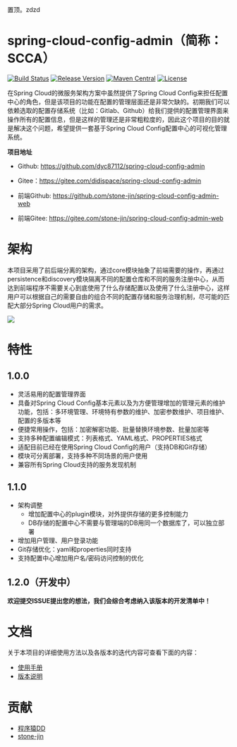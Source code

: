 置顶。zdzd
# spring-cloud-config-admin（简称：SCCA）

[![Build Status](https://travis-ci.org/dyc87112/spring-cloud-config-admin.svg?branch=1.2.x)](https://travis-ci.org/dyc87112/spring-cloud-config-admin)
[![Release Version](https://img.shields.io/github/release/dyc87112/spring-cloud-config-admin.svg)](https://github.com/dyc87112/spring-cloud-config-admin/releases)
[![Maven Central](https://img.shields.io/maven-central/v/com.didispace/spring-cloud-config-admin.svg)](https://mvnrepository.com/artifact/com.didispace/spring-cloud-config-admin)
[![License](https://img.shields.io/badge/License-Apache%202.0-blue.svg)](https://opensource.org/licenses/Apache-2.0)

在Spring Cloud的微服务架构方案中虽然提供了Spring Cloud Config来担任配置中心的角色，但是该项目的功能在配置的管理层面还是非常欠缺的。初期我们可以依赖选取的配置存储系统（比如：Gitlab、Github）给我们提供的配置管理界面来操作所有的配置信息，但是这样的管理还是非常粗粒度的，因此这个项目的目的就是解决这个问题，希望提供一套基于Spring Cloud Config配置中心的可视化管理系统。

**项目地址**

- Github: https://github.com/dyc87112/spring-cloud-config-admin
- Gitee：https://gitee.com/didispace/spring-cloud-config-admin

- 前端Github: https://github.com/stone-jin/spring-cloud-config-admin-web
- 前端Gitee: https://gitee.com/stone-jin/spring-cloud-config-admin-web

# 架构

本项目采用了前后端分离的架构，通过core模块抽象了前端需要的操作，再通过persistence和discovery模块隔离不同的配置仓库和不同的服务注册中心，从而达到前端程序不需要关心到底使用了什么存储配置以及使用了什么注册中心，这样用户可以根据自己的需要自由的组合不同的配置存储和服务治理机制，尽可能的匹配大部分Spring Cloud用户的需求。

![](https://github.com/dyc87112/spring-cloud-config-admin-doc/raw/master/statics/images/scca-arch-v1.1.x.png)

# 特性

## 1.0.0

- 灵活易用的配置管理界面
- 具备对Spring Cloud Config基本元素以及为方便管理增加的管理元素的维护功能，包括：多环境管理、环境特有参数的维护、加密参数维护、项目维护、配置的多版本等
- 便捷常用操作，包括：加密解密功能、批量替换环境参数、批量加密等
- 支持多种配置编辑模式：列表格式、YAML格式、PROPERTIES格式
- 适配目前已经在使用Spring Cloud Config的用户（支持DB和Git存储）
- 模块可分离部署，支持多种不同场景的用户使用
- 兼容所有Spring Cloud支持的服务发现机制

## 1.1.0

- 架构调整
  - 增加配置中心的plugin模块，对外提供存储的更多控制能力
  - DB存储的配置中心不需要与管理端的DB用同一个数据库了，可以独立部署
- 增加用户管理、用户登录功能
- Git存储优化：yaml和properties同时支持
- 支持配置中心增加用户名/密码访问控制的优化

## 1.2.0（开发中）

**欢迎提交ISSUE提出您的想法，我们会综合考虑纳入该版本的开发清单中！**

# 文档

关于本项目的详细使用方法以及各版本的迭代内容可查看下面的内容：

- [使用手册](https://dyc87112.github.io/spring-cloud-config-admin-doc/1.1.0)
- [版本说明](https://dyc87112.github.io/spring-cloud-config-admin-doc/release_notes.html)

# 贡献

- [程序猿DD](https://github.com/dyc87112)
- [stone-jin](https://github.com/stone-jin)
